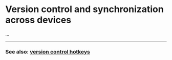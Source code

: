 # Version control and synchronization across devices

...

---

### See also: [version control hotkeys](Hotkeys.md#version-control-page)


